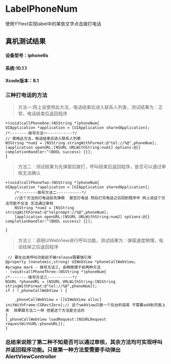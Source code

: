# LabelPhoneNum
使用YYtext实现label中的某些文字点击拨打电话

## 真机测试结果

#### 设备型号：iphone6s
#### 系统:10.1.1
#### Xcode版本：8.1

### 三种打电话的方法

>方法一:网上说使用此方法，电话结束后进入联系人列表，测试结果为：正常，电话结束后返回程序 

    +(void)callPhoneOne:(NSString *)phoneNum{
    UIApplication *application = [UIApplication sharedApplication];
    /*--------拨号方法一-----------*/
    // 使用此方法，电话结束后进入联系人列表
    NSString *num1 = [NSString stringWithFormat:@"tel://%@",phoneNum];
    [application openURL:[NSURL URLWithString:num1] options:@{} completionHandler:^(BOOL success) {}];
    }
    

>方法二：测试结果为先弹窗后拨打，呼叫结束后返回程序，是否可以通过审核无法确认    
    
    +(void)callPhoneTwo:(NSString *)phoneNum{
    UIApplication *application = [UIApplication sharedApplication];
        /*--------拨号方法二-----------*/
        //这个方法则打电话前先弹框  是否打电话 然后打完电话之后回到程序中 网上说这个方法可能不合法 无法通过审核
        NSString *num2 = [NSString stringWithFormat:@"telprompt://%@",phoneNum];
        [application openURL:[NSURL URLWithString:num2] options:@{} completionHandler:^(BOOL success) {}];
    
    }

>方法三：调用UIWebView进行呼叫功能，测试结果为：弹窗速度稍慢，电话挂掉之后返回程序
    
     // 要在出发呼叫功能前不被release需要强引用
    @property (nonatomic,strong) UIWebView *phoneCallWebView;   
    #pragma mark - 拨号方法三，会稍微慢于前两种方法
    - (void)callPhoneThree:(NSString *)phoneNum{
    /*--------拨号方法三-----------*/
    NSURL *phoneURL = [NSURL URLWithString:[NSString stringWithFormat:@"tel://%@",phoneNum]];
    if ( !_phoneCallWebView ) {
        
        _phoneCallWebView = [[UIWebView alloc] initWithFrame:CGRectZero];// 这个webView只是一个后台的容易 不需要add到页面上来  效果跟方法二一样 但是这个方法是合法的
    }
    [_phoneCallWebView loadRequest:[NSURLRequest requestWithURL:phoneURL]];
    }
    
    
### 总结来说除了第二种不知是否可以通过审核，其余方法均可实现呼叫并返回程序功能。只是第一种方法爱需要手动弹出AlertViewController